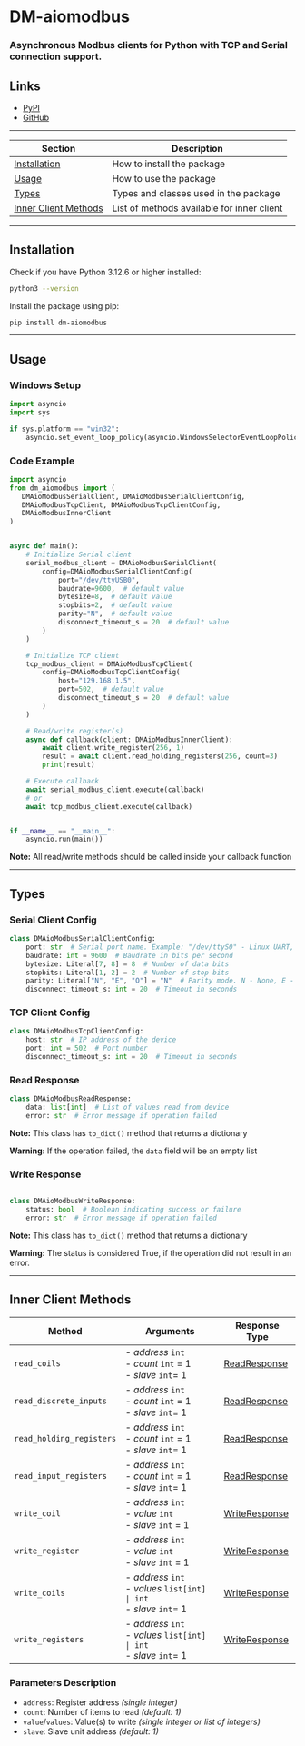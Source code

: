 # DM-aiomodbus

### Asynchronous Modbus clients for Python with TCP and Serial connection support.

## Links

* [PyPI](https://pypi.org/project/dm-aiomodbus)
* [GitHub](https://github.com/MykhLibs/dm-aiomodbus)

---

| Section                                       | Description                                |
|-----------------------------------------------|--------------------------------------------|
| [Installation](#installation)                 | How to install the package                 |
| [Usage](#usage)                               | How to use the package                     |
| [Types](#types)                               | Types and classes used in the package      |
| [Inner Client Methods](#inner-client-methods) | List of methods available for inner client |

---

## Installation

Check if you have Python 3.12.6 or higher installed:

```bash
python3 --version
```

Install the package using pip:

```bash
pip install dm-aiomodbus
```

---

## Usage

### Windows Setup

```python
import asyncio
import sys

if sys.platform == "win32":
    asyncio.set_event_loop_policy(asyncio.WindowsSelectorEventLoopPolicy())
```

### Code Example

```python
import asyncio
from dm_aiomodbus import (
   DMAioModbusSerialClient, DMAioModbusSerialClientConfig,
   DMAioModbusTcpClient, DMAioModbusTcpClientConfig,
   DMAioModbusInnerClient
)


async def main():
    # Initialize Serial client
    serial_modbus_client = DMAioModbusSerialClient(
        config=DMAioModbusSerialClientConfig(
            port="/dev/ttyUSB0",
            baudrate=9600,  # default value
            bytesize=8,  # default value
            stopbits=2,  # default value
            parity="N",  # default value
            disconnect_timeout_s = 20  # default value
        )
    )

    # Initialize TCP client
    tcp_modbus_client = DMAioModbusTcpClient(
        config=DMAioModbusTcpClientConfig(
            host="129.168.1.5",
            port=502,  # default value
            disconnect_timeout_s = 20  # default value
        )
    )

    # Read/write register(s)
    async def callback(client: DMAioModbusInnerClient):
        await client.write_register(256, 1)
        result = await client.read_holding_registers(256, count=3)
        print(result)

    # Execute callback
    await serial_modbus_client.execute(callback)
    # or
    await tcp_modbus_client.execute(callback)


if __name__ == "__main__":
    asyncio.run(main())
```

**Note:** All read/write methods should be called inside your callback function

---

## Types

### Serial Client Config

```python
class DMAioModbusSerialClientConfig:
    port: str  # Serial port name. Example: "/dev/ttyS0" - Linux UART, "/dev/ttyUSB0" - linux USB, "COM1" - Windows USB
    baudrate: int = 9600  # Baudrate in bits per second
    bytesize: Literal[7, 8] = 8  # Number of data bits
    stopbits: Literal[1, 2] = 2  # Number of stop bits
    parity: Literal["N", "E", "O"] = "N"  # Parity mode. N - None, E - Even, O - Odd
    disconnect_timeout_s: int = 20  # Timeout in seconds
```

### TCP Client Config

```python
class DMAioModbusTcpClientConfig:
    host: str  # IP address of the device
    port: int = 502  # Port number
    disconnect_timeout_s: int = 20  # Timeout in seconds
```

### Read Response

```python
class DMAioModbusReadResponse:
    data: list[int]  # List of values read from device
    error: str  # Error message if operation failed
```

**Note:** This class has `to_dict()` method that returns a dictionary

**Warning:** If the operation failed, the `data` field will be an empty list

### Write Response

```python

class DMAioModbusWriteResponse:
    status: bool  # Boolean indicating success or failure
    error: str  # Error message if operation failed
```

**Note:** This class has `to_dict()` method that returns a dictionary

**Warning:** The status is considered True, if the operation did not result in an error.

---

## Inner Client Methods

| Method                   | Arguments                                                                | Response Type                    |
|--------------------------|--------------------------------------------------------------------------|----------------------------------|
| `read_coils`             | - *address* `int`<br>- *count* `int` = 1<br>- *slave* `int`= 1           | [ReadResponse](#read-response)   |
| `read_discrete_inputs`   | - *address* `int`<br>- *count* `int` = 1<br>- *slave* `int`= 1           | [ReadResponse](#read-response)   |
| `read_holding_registers` | - *address* `int`<br>- *count* `int` = 1<br>- *slave* `int`= 1           | [ReadResponse](#read-response)   |
| `read_input_registers`   | - *address* `int`<br>- *count* `int` = 1<br>- *slave* `int`= 1           | [ReadResponse](#read-response)   |
| `write_coil`             | - *address* `int`<br>- *value* `int`<br>- *slave* `int` = 1              | [WriteResponse](#write-response) |
| `write_register`         | - *address* `int`<br>- *value* `int`<br>- *slave* `int` = 1              | [WriteResponse](#write-response) |
| `write_coils`            | - *address* `int`<br>- *values* `list[int] \| int`<br>- *slave* `int`= 1 | [WriteResponse](#write-response) |
| `write_registers`        | - *address* `int`<br>- *values* `list[int] \| int`<br>- *slave* `int`= 1 | [WriteResponse](#write-response) |

### Parameters Description

- `address`: Register address _(single integer)_
- `count`: Number of items to read _(default: 1)_
- `value`/`values`: Value(s) to write _(single integer or list of integers)_
- `slave`: Slave unit address _(default: 1)_
